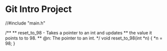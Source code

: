 # Git Intro Project

//#include "main.h"

/**
 ** reset_to_98 - Takes a pointer to an int and updates
 **               the value it points to to 98.
 ** @n: The pointer to an int.
 */
void reset_to_98(int *n)
{
	*n = 98;
}
